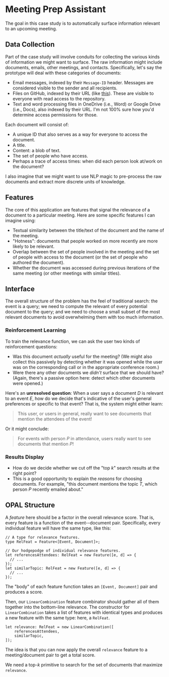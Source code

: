 Meeting Prep Assistant
======================

The goal in this case study is to automatically surface information relevant to an upcoming meeting.


Data Collection
---------------

Part of the case study will involve conduits for collecting the various kinds of information we might want to surface. The raw information might include documents, emails, other meetings, and contacts.
Specifically, let's say the prototype will deal with these categories of documents:

* Email messages, indexed by their `Message-ID` header. Messages are considered visible to the sender and all recipients.
* Files on GitHub, indexed by their URL (like [this](https://github.com/sampsyo/opal/blob/master/docs/case-studies/meeting-materials.md)). These are visible to everyone with read access to the repository.
* Text and word processing files in OneDrive (i.e., Word) or Google Drive (i.e., Docs), also indexed by their URL. I'm not 100% sure how you'd determine access permissions for those.

Each document will consist of:

* A unique ID that also serves as a way for everyone to access the document.
* A title.
* Content: a blob of text.
* The set of people who have access.
* Perhaps a trace of access times: when did each person look at/work on the document?

I also imagine that we might want to use NLP magic to pre-process the raw documents and extract more discrete units of knowledge.


Features
--------

The core of this application are features that signal the relevance of a document to a particular meeting.
Here are some specific features I can imagine using:

* Textual similarity between the title/text of the document and the name of the meeting.
* "Hotness": documents that people worked on more recently are more likely to be relevant.
* Overlap between the set of people involved in the meeting and the set of people with access to the document (or the set of people who authored the document).
* Whether the document was accessed during previous iterations of the same meeting (or other meetings with similar titles).


Interface
---------

The overall structure of the problem has the feel of traditional search: the event is a query; we need to compute the relevant of every potential document to the query; and we need to choose a small subset of the most relevant documents to avoid overwhelming them with too much information.

### Reinforcement Learning

To train the relevance function, we can ask the user two kinds of reinforcement questions:

* Was this document *actually* useful for the meeting? (We might also collect this passively by detecting whether it was opened while the user was on the corresponding call or in the appropriate conference room.)
* Were there any other documents we *didn't* surface that we should have? (Again, there's a passive option here: detect which other documents were opened.)

Here's an **unresolved question**: When a user says a document $D$ is relevant to an event $E$, how do we decide that's indicative of the user's general preferences or specific to that event? That is, the system might either learn:

> This user, or users in general, really want to see documents that mention the attendees of the event!

Or it might conclude:

> For events with person $P$ in attendance, users really want to see documents that mention $P$!

### Results Display

* How do we decide whether we cut off the "top $k$" search results at the right point?
* This is a good opportunity to explain the *reasons* for choosing documents. For example, "this document mentions the topic $T$, which person $P$ recently emailed about."


OPAL Structure
--------------

A *feature* here should be a factor in the overall relevance score. That is, every feature is a function of the event--document pair. Specifically, every individual feature will have the same type, like this:

    // A type for relevance features.
    type RelFeat = Feature<[Event, Document]>;

    // Our hodgepodge of individual relevance features.
    let referencesAttendees: RelFeat = new Feature([e, d] => {
      // ...
    });
    let similarTopic: RelFeat = new Feature([e, d] => {
      // ...
    });

The "body" of each feature function takes an `[Event, Document]` pair and produces a score.

Then, our `LinearCombination` feature combinator should gather all of them together into the bottom-line relevance.
The constructor for `LinearCombination` takes a list of features with identical types and produces a new feature with the same type: here, a `RelFeat`.

    let relevance: RelFeat = new LinearCombination([
        referencesAttendees,
        similarTopic,
    ]);

The idea is that you can now apply the overall `relevance` feature to a meeting/document pair to get a total score.

We need a top-$k$ primitive to search for the set of documents that maximize `relevance`.
